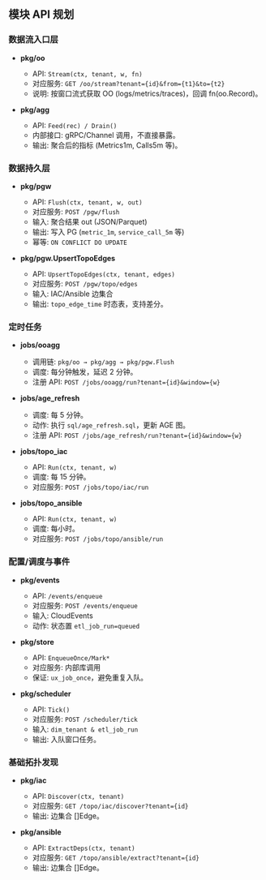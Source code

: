 ## 模块 API 规划

### 数据流入口层

- **pkg/oo**
  - API: `Stream(ctx, tenant, w, fn)`
  - 对应服务: `GET /oo/stream?tenant={id}&from={t1}&to={t2}`
  - 说明: 按窗口流式获取 OO (logs/metrics/traces)，回调 fn(oo.Record)。

- **pkg/agg**
  - API: `Feed(rec) / Drain()`
  - 内部接口: gRPC/Channel 调用，不直接暴露。
  - 输出: 聚合后的指标 (Metrics1m, Calls5m 等)。

### 数据持久层

- **pkg/pgw**
  - API: `Flush(ctx, tenant, w, out)`
  - 对应服务: `POST /pgw/flush`
  - 输入: 聚合结果 out (JSON/Parquet)
  - 输出: 写入 PG (`metric_1m`, `service_call_5m` 等)
  - 幂等: `ON CONFLICT DO UPDATE`

- **pkg/pgw.UpsertTopoEdges**
  - API: `UpsertTopoEdges(ctx, tenant, edges)`
  - 对应服务: `POST /pgw/topo/edges`
  - 输入: IAC/Ansible 边集合
  - 输出: `topo_edge_time` 时态表，支持差分。

### 定时任务

- **jobs/ooagg**
  - 调用链: `pkg/oo → pkg/agg → pkg/pgw.Flush`
  - 调度: 每分钟触发，延迟 2 分钟。
  - 注册 API: `POST /jobs/ooagg/run?tenant={id}&window={w}`

- **jobs/age_refresh**
  - 调度: 每 5 分钟。
  - 动作: 执行 `sql/age_refresh.sql`，更新 AGE 图。
  - 注册 API: `POST /jobs/age_refresh/run?tenant={id}&window={w}`

- **jobs/topo_iac**
  - API: `Run(ctx, tenant, w)`
  - 调度: 每 15 分钟。
  - 对应服务: `POST /jobs/topo/iac/run`

- **jobs/topo_ansible**
  - API: `Run(ctx, tenant, w)`
  - 调度: 每小时。
  - 对应服务: `POST /jobs/topo/ansible/run`

### 配置/调度与事件

- **pkg/events**
  - API: `/events/enqueue`
  - 对应服务: `POST /events/enqueue`
  - 输入: CloudEvents
  - 动作: 状态置 `etl_job_run=queued`

- **pkg/store**
  - API: `EnqueueOnce/Mark*`
  - 对应服务: 内部库调用
  - 保证: `ux_job_once`，避免重复入队。

- **pkg/scheduler**
  - API: `Tick()`
  - 对应服务: `POST /scheduler/tick`
  - 输入: `dim_tenant & etl_job_run`
  - 输出: 入队窗口任务。

### 基础拓扑发现

- **pkg/iac**
  - API: `Discover(ctx, tenant)`
  - 对应服务: `GET /topo/iac/discover?tenant={id}`
  - 输出: 边集合 []Edge。

- **pkg/ansible**
  - API: `ExtractDeps(ctx, tenant)`
  - 对应服务: `GET /topo/ansible/extract?tenant={id}`
  - 输出: 边集合 []Edge。
